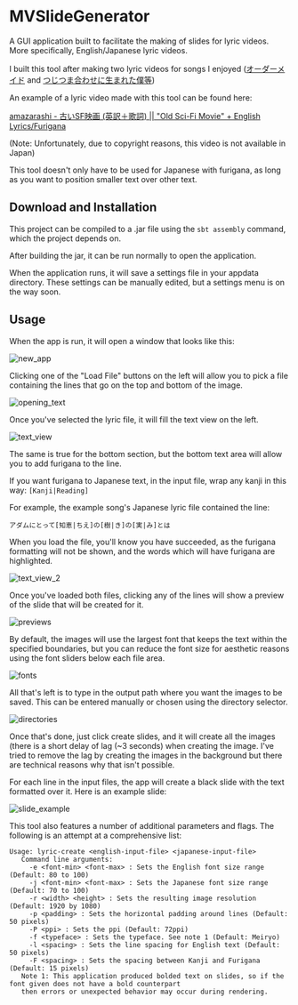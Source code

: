 # MVSlideGenerator
A GUI application built to facilitate the making of slides for lyric videos. More specifically, English/Japanese lyric videos.

I built this tool after making two lyric videos for songs I enjoyed ([オーダーメイド](https://www.youtube.com/watch?v=ApZc9MyTsi4) and [つじつま合わせに生まれた僕等](https://www.youtube.com/watch?v=RL7arkNfnuA))

An example of a lyric video made with this tool can be found here:

[amazarashi - 古いSF映画 (英訳＋歌詞) || "Old Sci-Fi Movie" + English Lyrics/Furigana](https://www.youtube.com/watch?v=ucESadsZxpw)

(Note: Unfortunately, due to copyright reasons, this video is not available in Japan)

This tool doesn't only have to be used for Japanese with furigana, as long as you want to position smaller text over other text.

## Download and Installation

This project can be compiled to a .jar file using the `sbt assembly` command, which the project depends on. 

After building the jar, it can be run normally to open the application.

When the application runs, it will save a settings file in your appdata directory. These settings can be manually edited, but a settings menu is on the way soon.

## Usage

When the app is run, it will open a window that looks like this:

![new_app](https://imgur.com/gIks3YA.png)

Clicking one of the "Load File" buttons on the left will allow you to pick a file containing the lines that go on the top and bottom of the image.

![opening_text](https://imgur.com/NHvoes5.png)

Once you've selected the lyric file, it will fill the text view on the left.

![text_view](https://imgur.com/X1BEx6f.png)

The same is true for the bottom section, but the bottom text area will allow you to add furigana to the line.

If you want furigana to Japanese text, in the input file, wrap any kanji in this way: `[Kanji|Reading]`

For example, the example song's Japanese lyric file contained the line:

`アダムにとって[知恵|ちえ]の[樹|き]の[実|み]とは`

When you load the file, you'll know you have succeeded, as the furigana formatting will not be shown, and the words which will have furigana are highlighted.

![text_view_2](https://imgur.com/TeNZhSv.png)

Once you've loaded both files, clicking any of the lines will show a preview of the slide that will be created for it.

![previews](https://imgur.com/r4xsnxS.png)

By default, the images will use the largest font that keeps the text within the specified boundaries, but you can reduce the font size for aesthetic reasons using the font sliders below each file area.

![fonts](https://imgur.com/si3G9js.png)

All that's left is to type in the output path where you want the images to be saved. This can be entered manually or chosen using the directory selector.

![directories](https://imgur.com/bo43v50.png)

Once that's done, just click create slides, and it will create all the images (there is a short delay of lag (~3 seconds) when creating the image. I've tried to remove the lag by creating the images in the background but there are technical reasons why that isn't possible.

For each line in the input files, the app will create a black slide with the text formatted over it. Here is an example slide:

![slide_example](https://i.imgur.com/XUOIEQg.png)

This tool also features a number of additional parameters and flags. The following is an attempt at a comprehensive list:

```
Usage: lyric-create <english-input-file> <japanese-input-file>
   Command line arguments:
     -e <font-min> <font-max> : Sets the English font size range (Default: 80 to 100)
     -j <font-min> <font-max> : Sets the Japanese font size range (Default: 70 to 100)
     -r <width> <height> : Sets the resulting image resolution (Default: 1920 by 1080)
     -p <padding> : Sets the horizontal padding around lines (Default: 50 pixels)
     -P <ppi> : Sets the ppi (Default: 72ppi)
     -f <typeface> : Sets the typeface. See note 1 (Default: Meiryo)
     -l <spacing> : Sets the line spacing for English text (Default: 50 pixels)
     -F <spacing> : Sets the spacing between Kanji and Furigana (Default: 15 pixels)
   Note 1: This application produced bolded text on slides, so if the font given does not have a bold counterpart
   then errors or unexpected behavior may occur during rendering.
```
